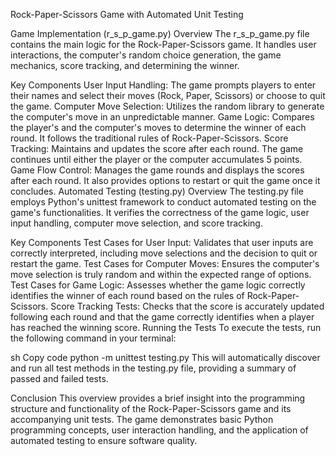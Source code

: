 Rock-Paper-Scissors Game with Automated Unit Testing

Game Implementation (r_s_p_game.py)
Overview
The r_s_p_game.py file contains the main logic for the Rock-Paper-Scissors game. It handles user interactions, the computer's random choice generation, the game mechanics, score tracking, and determining the winner.

Key Components
User Input Handling: The game prompts players to enter their names and select their moves (Rock, Paper, Scissors) or choose to quit the game.
Computer Move Selection: Utilizes the random library to generate the computer's move in an unpredictable manner.
Game Logic: Compares the player's and the computer's moves to determine the winner of each round. It follows the traditional rules of Rock-Paper-Scissors.
Score Tracking: Maintains and updates the score after each round. The game continues until either the player or the computer accumulates 5 points.
Game Flow Control: Manages the game rounds and displays the scores after each round. It also provides options to restart or quit the game once it concludes.
Automated Testing (testing.py)
Overview
The testing.py file employs Python's unittest framework to conduct automated testing on the game's functionalities. It verifies the correctness of the game logic, user input handling, computer move selection, and score tracking.

Key Components
Test Cases for User Input: Validates that user inputs are correctly interpreted, including move selections and the decision to quit or restart the game.
Test Cases for Computer Moves: Ensures the computer's move selection is truly random and within the expected range of options.
Test Cases for Game Logic: Assesses whether the game logic correctly identifies the winner of each round based on the rules of Rock-Paper-Scissors.
Score Tracking Tests: Checks that the score is accurately updated following each round and that the game correctly identifies when a player has reached the winning score.
Running the Tests
To execute the tests, run the following command in your terminal:

sh
Copy code
python -m unittest testing.py
This will automatically discover and run all test methods in the testing.py file, providing a summary of passed and failed tests.

Conclusion
This overview provides a brief insight into the programming structure and functionality of the Rock-Paper-Scissors game and its accompanying unit tests. The game demonstrates basic Python programming concepts, user interaction handling, and the application of automated testing to ensure software quality.
